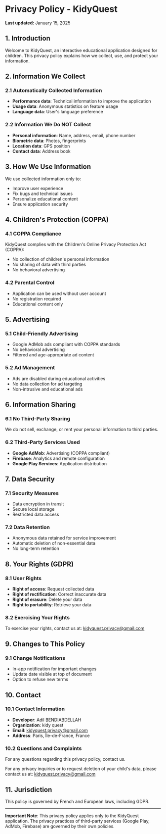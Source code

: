 # Privacy Policy - KidyQuest

**Last updated:** January 15, 2025

## 1. Introduction

Welcome to KidyQuest, an interactive educational application designed for children. This privacy policy explains how we collect, use, and protect your information.

## 2. Information We Collect

### 2.1 Automatically Collected Information
- **Performance data**: Technical information to improve the application
- **Usage data**: Anonymous statistics on feature usage
- **Language data**: User's language preference

### 2.2 Information We Do NOT Collect
- **Personal information**: Name, address, email, phone number
- **Biometric data**: Photos, fingerprints
- **Location data**: GPS position
- **Contact data**: Address book

## 3. How We Use Information

We use collected information only to:
- Improve user experience
- Fix bugs and technical issues
- Personalize educational content
- Ensure application security

## 4. Children's Protection (COPPA)

### 4.1 COPPA Compliance
KidyQuest complies with the Children's Online Privacy Protection Act (COPPA):
- No collection of children's personal information
- No sharing of data with third parties
- No behavioral advertising

### 4.2 Parental Control
- Application can be used without user account
- No registration required
- Educational content only

## 5. Advertising

### 5.1 Child-Friendly Advertising
- Google AdMob ads compliant with COPPA standards
- No behavioral advertising
- Filtered and age-appropriate ad content

### 5.2 Ad Management
- Ads are disabled during educational activities
- No data collection for ad targeting
- Non-intrusive and educational ads

## 6. Information Sharing

### 6.1 No Third-Party Sharing
We do not sell, exchange, or rent your personal information to third parties.

### 6.2 Third-Party Services Used
- **Google AdMob**: Advertising (COPPA compliant)
- **Firebase**: Analytics and remote configuration
- **Google Play Services**: Application distribution

## 7. Data Security

### 7.1 Security Measures
- Data encryption in transit
- Secure local storage
- Restricted data access

### 7.2 Data Retention
- Anonymous data retained for service improvement
- Automatic deletion of non-essential data
- No long-term retention

## 8. Your Rights (GDPR)

### 8.1 User Rights
- **Right of access**: Request collected data
- **Right of rectification**: Correct inaccurate data
- **Right of erasure**: Delete your data
- **Right to portability**: Retrieve your data

### 8.2 Exercising Your Rights
To exercise your rights, contact us at: kidyquest.privacy@gmail.com

## 9. Changes to This Policy

### 9.1 Change Notifications
- In-app notification for important changes
- Update date visible at top of document
- Option to refuse new terms

## 10. Contact

### 10.1 Contact Information
- **Developer**: Adil BENDIABDELLAH
- **Organization**: kidy quest
- **Email**: kidyquest.privacy@gmail.com
- **Address**: Paris, Île-de-France, France

### 10.2 Questions and Complaints
For any questions regarding this privacy policy, contact us.

For any privacy inquiries or to request deletion of your child's data, please contact us at: kidyquest.privacy@gmail.com

## 11. Jurisdiction

This policy is governed by French and European laws, including GDPR.

---

**Important Note**: This privacy policy applies only to the KidyQuest application. The privacy practices of third-party services (Google Play, AdMob, Firebase) are governed by their own policies.
